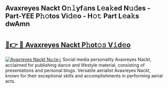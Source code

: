 ## Avaxreyes Nackt O𝚗𝚕yf𝚊ns L𝚎a𝚔ed N𝚞𝚍es - Part-YEE P𝚑𝚘tos Vi𝚍𝚎o - H𝚘𝚝 Part L𝚎a𝚔s dwAmn

# <h2><a href="http://kf33c0t.oniu.top/?m=Avaxreyes+Nackt">🔗👉 🔴 Avaxreyes Nackt P𝚑ot𝚘𝚜 V𝚒d𝚎o</a></h2>

[![Avaxreyes Nackt Nu𝚍e𝚜](https://i.imgur.com/0qMVB7G.gif)](http://kf33c0t.oniu.top/?m=Avaxreyes+Nackt)
Social media personality Avaxreyes Nackt, acclaimed for publishing dance and lifestyle material, consisting of presentations and personal blogs. Versatile aerialist Avaxreyes Nackt, known for their exceptional skills and accomplishments in performing aerial acts.  
